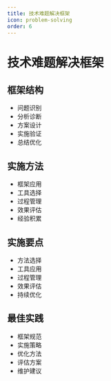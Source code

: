 ```yaml
---
title: 技术难题解决框架
icon: problem-solving
order: 6
---
```


# 技术难题解决框架

## 框架结构
- 问题识别
- 分析诊断
- 方案设计
- 实施验证
- 总结优化

## 实施方法
- 框架应用
- 工具选择
- 过程管理
- 效果评估
- 经验积累

## 实施要点
- 方法选择
- 工具应用
- 过程管理
- 效果评估
- 持续优化

## 最佳实践
- 框架规范
- 实施策略
- 优化方法
- 评估方案
- 维护建议
